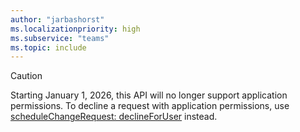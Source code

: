 ```yaml
---
author: "jarbashorst"
ms.localizationpriority: high
ms.subservice: "teams"
ms.topic: include
---
```


<!-- markdownlint-disable MD041-->

> [!CAUTION]
> Starting January 1, 2026, this API will no longer support application permissions. To decline a request with application permissions, use [scheduleChangeRequest: declineForUser](/graph/api/schedulechangerequest-declineforuser?view=graph-rest-beta&preserve-view=true) instead.
